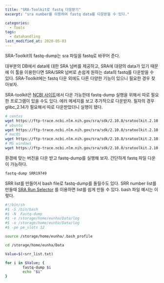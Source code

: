 ```yaml
---
title: "SRA-Toolkit로 fastq 다운받기"
excerpt: "sra number를 이용하여 fastq data를 다운받을 수 있다."

categories:
  - Tools
tags:
  - datahandling
last_modified_at: 2020-05-03
---
```

SRA-Toolkit의 fastq-dump는 sra 파일을 fastq로 바꾸어 준다. 

 대부분의 DB에서 data에 대한 SRA 넘버를 제공하고, SRA에 대량의 data가 있기 때문에 이 툴을 이용한다면 SRA/SRR 넘버로 손쉽게 원하는 data의 fastq를 다운받을 수 있다. SRA-Toolkit에는 fastq 다운 외에도 다른 다양한 기능이 있으니 필요한 경우 찾아보자.

 SRA-toolkit은 [NCBI 사이트](https://trace.ncbi.nlm.nih.gov/Traces/sra/sra.cgi?view=software)에서 다운 가능한데 fastq-dump 실행을 위해서 따로 필요한 프로그램이 있을 수도 있다. 에러 메세지를 보고 추가적으로 다운받자. 필자의 경우 glibc_2.14가 필요해서 따로 다운받았더니 실행이 됐다.

```bash
# centos
wget https://ftp-trace.ncbi.nlm.nih.gov/sra/sdk/2.10.8/sratoolkit.2.10.8-centos_linux64.tar.gz
# ubuntu 
wget https://ftp-trace.ncbi.nlm.nih.gov/sra/sdk/2.10.8/sratoolkit.2.10.8-ubuntu64.tar.gz
# macOS
wget https://ftp-trace.ncbi.nlm.nih.gov/sra/sdk/2.10.8/sratoolkit.2.10.8-mac64.tar.gz
# MS windows
wget https://ftp-trace.ncbi.nlm.nih.gov/sra/sdk/2.10.8/sratoolkit.2.10.8-win64.zip
```

 환경에 맞는 버전을 다운 받고 fastq-dump를 실행해 보자. 간단하게 fastq 파일 다운이 가능하다.

```bash
fastq-dump SRR19749
```

 SRR list를 만들어서 bash file로 fastq-dump를 돌릴수도 있다. SRR number list를 만들때 [SRA Run Selector](https://www.ncbi.nlm.nih.gov/Traces/study/?o=acc_s%3Aa) 를 이용하면 list를 쉽게 만들 수 있다. bash 파일 예시는 이렇다.

```bash
#!/bin/sh
#$ -S /bin/bash
#$ -N  Fastq-dump
#$ -e /storage/home/eunha/Data/log
#$ -o /storage/home/eunha/Data/log
#$ -pe pe_slots 12

source /storage/home/eunha/.bash_profile

cd /storage/home/eunha/Data

Value=$(<srr_list.txt)

for i in $Value; {
        fastq-dump $i
        echo "$i"
}
```
